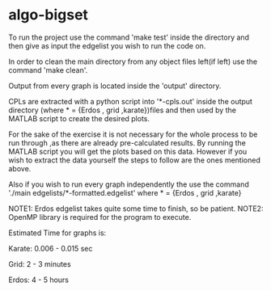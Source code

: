# algo-bigset

To run the project use the command 'make test' inside the directory
and then give as input the edgelist you wish to run the code on.

In order to clean the main directory from any object files left(if left) 
use the command 'make clean'.

Output from every graph is located inside the 'output' directory.

CPLs are extracted with a python script into '*-cpls.out' inside the output
directory (where * = {Erdos , grid ,karate})files and then used by the
MATLAB script to create the desired plots.

For the sake of the exercise it is not necessary for the whole process to
be run through ,as there are already pre-calculated results.
By running the MATLAB script you will get the plots based on this data.
However if you wish to extract the data yourself the steps to follow are
the ones mentioned above.

Also if you wish to run every graph independently the use the command
'./main edgelists/*-formatted.edgelist' where * = {Erdos , grid ,karate}

NOTE1: Erdos edgelist takes quite some time to finish, so be patient.
NOTE2: OpenMP library is required for the program to execute.

Estimated Time for graphs is:

Karate: 0.006 - 0.015 sec

Grid: 2 - 3 minutes

Erdos: 4 - 5 hours
